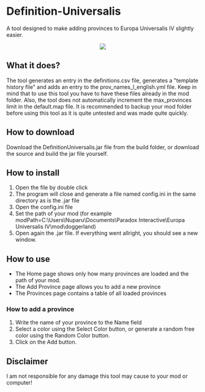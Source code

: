 # Definition-Universalis
A tool designed to make adding provinces to Europa Universalis IV slightly easier.

<p align="center"><img src="https://i.postimg.cc/JnvgCh8C/image.png"></p>

## What it does?
The tool generates an entry in the definitions.csv file, generates a "template history file" and adds an entry to the prov_names_l_english.yml file. Keep in mind that to use this tool you have to have these files already in the mod folder. Also, the tool does not automatically increment the max_provinces limit in the default.map file. It is recommended to backup your mod folder before using this tool as it is quite untested and was made quite quickly.

## How to download
Download the DefinitionUniversalis.jar file from the build folder, or download the source and build the jar file yourself.

## How to install
1. Open the file by double click
2. The program will close and generate a file named config.ini in the same directory as is the .jar file
3. Open the config.ini file
4. Set the path of your mod (for example modPath=C:\Users\Nuparu\Documents\Paradox Interactive\Europa Universalis IV\mod\doggerland)
5. Open again the .jar file. If everything went allright, you should see a new window. 

## How to use
- The Home page shows only how many provinces are loaded and the path of your mod.
- The Add Province page allows you to add a new province
- The Provinces page contains a table of all loaded provinces

### How to add a province
1. Write the name of your province to the Name field
2. Select a color using the Select Color button, or generate a random free color using the Random Color button.
3. Click on the Add button.

## Disclaimer
I am not responsible for any damage this tool may cause to your mod or computer!
